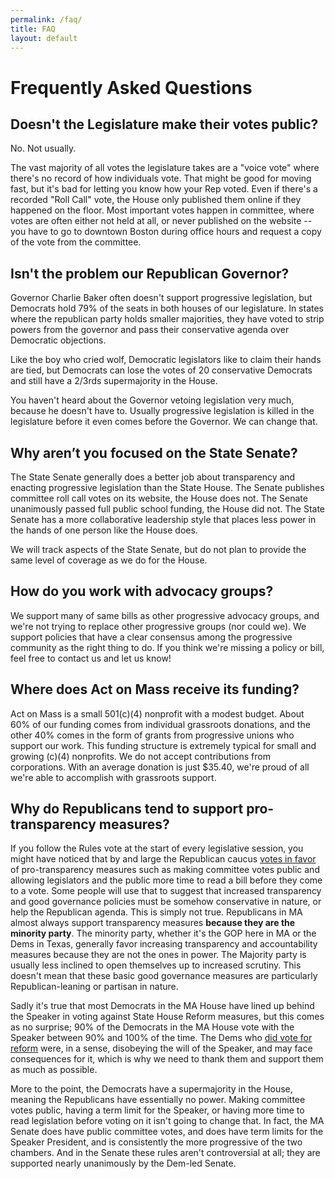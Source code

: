 ```yaml
---
permalink: /faq/
title: FAQ
layout: default
---
```

# Frequently Asked Questions



## Doesn't the Legislature make their votes public?

No.  Not usually.

The vast majority of all votes the legislature takes are a "voice vote" where there's no record of how individuals vote.  That might be good for moving fast, but it's bad for letting you know how your Rep voted.  Even if there's a recorded "Roll Call" vote, the House only published them online if they happened on the floor.  Most important votes happen in committee, where votes are often either not held at all, or never published on the website -- you have to go to downtown Boston during office hours and request a copy of the vote from the committee.

## Isn't the problem our Republican Governor?

Governor Charlie Baker often doesn't support progressive legislation, but Democrats hold 79% of the seats in both houses of our legislature.  In states where the republican party holds smaller majorities, they have voted to strip powers from the governor and pass their conservative agenda over Democratic objections.

Like the boy who cried wolf, Democratic legislators like to claim their hands are tied, but Democrats can lose the votes of 20 conservative Democrats and still have a 2/3rds supermajority in the House.

You haven't heard about the Governor vetoing legislation very much, because he doesn't have to.  Usually progressive legislation is killed in the legislature before it even comes before the Governor.  We can change that.

## Why aren’t you focused on the State Senate?

The State Senate generally does a better job about transparency and enacting progressive legislation than the State House.  The Senate publishes committee roll call votes on its website, the House does not.  The Senate unanimously passed full public school funding, the House did not.  The State Senate has a more collaborative leadership style that places less power in the hands of one person like the House does.

We will track aspects of the State Senate, but do not plan to provide the same level of coverage as we do for the House.

## How do you work with advocacy groups?

We support many of same bills as other progressive advocacy groups, and we're not trying to replace other progressive groups (nor could we).  We support policies that have a clear consensus among the progressive community as the right thing to do.  If you think we're missing a policy or bill, feel free to contact us  and let us know!

## Where does Act on Mass receive its funding?

Act on Mass is a small 501(c)(4) nonprofit with a modest budget. About 60% of our funding comes from individual grassroots donations, and the other 40% comes in the form of grants from progressive unions who support our work. This funding structure is extremely typical for small and growing (c)(4) nonprofits. We do not accept contributions from corporations. With an average donation is just $35.40, we're proud of all we're able to accomplish with grassroots support.

## Why do Republicans tend to support pro-transparency measures?

If you follow the Rules vote at the start of every legislative session, you might have noticed that by and large the Republican caucus [votes in favor](https://docs.google.com/spreadsheets/d/1YCSUxomsY8Lgq1FL0b0qbe3bt72K080RBLgJ0atqjQw/edit#gid=0) of pro-transparency measures such as making committee votes public and allowing legislators and the public more time to read a bill before they come to a vote. Some people will use that to suggest that increased transparency and good governance policies must be somehow conservative in nature, or help the Republican agenda. This is simply not true. Republicans in MA almost always support transparency measures **because they are the minority party**. The minority party, whether it's the GOP here in MA or the Dems in Texas, generally favor increasing transparency and accountability measures because they are not the ones in power. The Majority party is usually less inclined to open themselves up to increased scrutiny. This doesn't mean that these basic good governance measures are particularly Republican-leaning or partisan in nature. 

Sadly it's true that most Democrats in the MA House have lined up behind the Speaker in voting against State House Reform measures, but this comes as no surprise; 90% of the Democrats in the MA House vote with the Speaker between 90% and 100% of the time. The Dems who [did vote for reform](https://docs.google.com/spreadsheets/d/1YCSUxomsY8Lgq1FL0b0qbe3bt72K080RBLgJ0atqjQw/edit#gid=0) were, in a sense, disobeying the will of the Speaker, and may face consequences for it, which is why we need to thank them and support them as much as possible.

More to the point, the Democrats have a supermajority in the House, meaning the Republicans have essentially no power. Making committee votes public, having a term limit for the Speaker, or having more time to read legislation before voting on it isn't going to change that. In fact, the MA Senate does have public committee votes, and does have term limits for the Speaker President, and is consistently the more progressive of the two chambers. And in the Senate these rules aren't controversial at all; they are supported nearly unanimously by the Dem-led Senate.